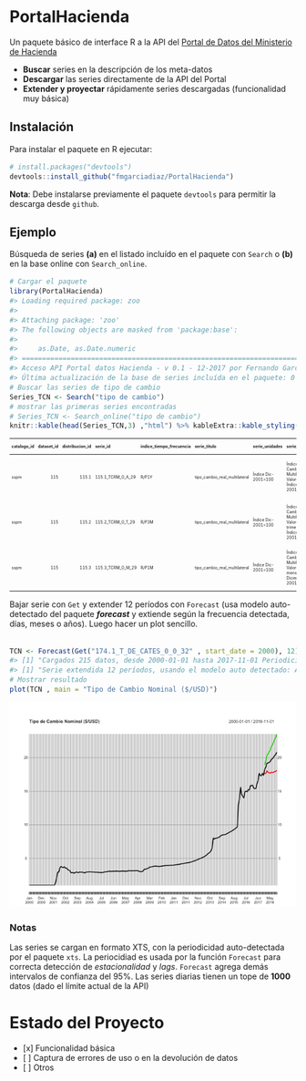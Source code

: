 
<!-- README.md is generated from README.Rmd. Please edit that file -->

# PortalHacienda

Un paquete básico de interface R a la API del [Portal de Datos del
Ministerio de Hacienda](https://www.minhacienda.gob.ar/datos/)

  - **Buscar** series en la descripción de los meta-datos
  - **Descargar** las series directamente de la API del Portal
  - **Extender y proyectar** rápidamente series descargadas
    (funcionalidad muy básica)

## Instalación

Para instalar el paquete en R ejecutar:

``` r
# install.packages("devtools")
devtools::install_github("fmgarciadiaz/PortalHacienda")
```

**Nota**: Debe instalarse previamente el paquete `devtools` para
permitir la descarga desde `github`.

## Ejemplo

Búsqueda de series **(a)** en el listado incluído en el paquete con
`Search` o **(b)** en la base online con `Search_online`.

``` r
# Cargar el paquete
library(PortalHacienda)
#> Loading required package: zoo
#> 
#> Attaching package: 'zoo'
#> The following objects are masked from 'package:base':
#> 
#>     as.Date, as.Date.numeric
#> ===========================================================================
#> Acceso API Portal datos Hacienda - v 0.1 - 12-2017 por Fernando García Díaz
#> Última actualización de la base de series incluída en el paquete: 0 días
# Buscar las series de tipo de cambio
Series_TCN <- Search("tipo de cambio")         
# mostrar las primeras series encontradas
# Series_TCN <- Search_online("tipo de cambio")         
knitr::kable(head(Series_TCN,3) ,"html") %>% kableExtra::kable_styling(font_size = 7)    
```

<table class="table" style="font-size: 7px; margin-left: auto; margin-right: auto;">

<thead>

<tr>

<th style="text-align:left;">

catalogo\_id

</th>

<th style="text-align:right;">

dataset\_id

</th>

<th style="text-align:right;">

distribucion\_id

</th>

<th style="text-align:left;">

serie\_id

</th>

<th style="text-align:left;">

indice\_tiempo\_frecuencia

</th>

<th style="text-align:left;">

serie\_titulo

</th>

<th style="text-align:left;">

serie\_unidades

</th>

<th style="text-align:left;">

serie\_descripcion

</th>

<th style="text-align:left;">

distribucion\_titulo

</th>

<th style="text-align:left;">

distribucion\_descripcion

</th>

<th style="text-align:left;">

distribucion\_url\_descarga

</th>

<th style="text-align:left;">

dataset\_responsable

</th>

<th style="text-align:left;">

dataset\_fuente

</th>

<th style="text-align:left;">

dataset\_titulo

</th>

<th style="text-align:left;">

dataset\_descripcion

</th>

<th style="text-align:left;">

dataset\_tema

</th>

<th style="text-align:left;">

serie\_indice\_inicio

</th>

<th style="text-align:left;">

serie\_indice\_final

</th>

<th style="text-align:right;">

serie\_valores\_cant

</th>

<th style="text-align:right;">

serie\_dias\_no\_cubiertos

</th>

<th style="text-align:left;">

serie\_actualizada

</th>

<th style="text-align:right;">

serie\_valor\_ultimo

</th>

<th style="text-align:right;">

serie\_valor\_anterior

</th>

<th style="text-align:right;">

serie\_var\_pct\_anterior

</th>

</tr>

</thead>

<tbody>

<tr>

<td style="text-align:left;">

sspm

</td>

<td style="text-align:right;">

115

</td>

<td style="text-align:right;">

115.1

</td>

<td style="text-align:left;">

115.1\_TCRM\_0\_A\_29

</td>

<td style="text-align:left;">

R/P1Y

</td>

<td style="text-align:left;">

tipo\_cambio\_real\_multilateral

</td>

<td style="text-align:left;">

Índice Dic-2001=100

</td>

<td style="text-align:left;">

Índice de Tipo de Cambio Real Multilateral: Valores anuales Índice
Diciembre 2001=100

</td>

<td style="text-align:left;">

Índice de Tipo de Cambio Real Multilateral. Valores anuales.

</td>

<td style="text-align:left;">

Índice de Tipo de Cambio Real Multilateral. Valores
anuales.

</td>

<td style="text-align:left;">

<http://infra.datos.gob.ar/catalog/sspm/dataset/115/distribution/115.1/download/indice-tipo-cambio-real-multilateral-valores-anuales.csv>

</td>

<td style="text-align:left;">

Subsecretaría de Programación Macroeconómica.

</td>

<td style="text-align:left;">

Banco Central de la República Argentina (BCRA)

</td>

<td style="text-align:left;">

Índice de Tipo de Cambio Real Multilateral Base Diciembre de 2001 = 100

</td>

<td style="text-align:left;">

Índice de Tipo de Cambio Real Multilateral Base Diciembre de 2001 = 100

</td>

<td style="text-align:left;">

Dinero y Bancos

</td>

<td style="text-align:left;">

1991-01-01

</td>

<td style="text-align:left;">

2015-01-01

</td>

<td style="text-align:right;">

25

</td>

<td style="text-align:right;">

715

</td>

<td style="text-align:left;">

TRUE

</td>

<td style="text-align:right;">

164.8982

</td>

<td style="text-align:right;">

908.6065

</td>

<td style="text-align:right;">

\-0.8185153

</td>

</tr>

<tr>

<td style="text-align:left;">

sspm

</td>

<td style="text-align:right;">

115

</td>

<td style="text-align:right;">

115.2

</td>

<td style="text-align:left;">

115.2\_TCRM\_0\_T\_29

</td>

<td style="text-align:left;">

R/P3M

</td>

<td style="text-align:left;">

tipo\_cambio\_real\_multilateral

</td>

<td style="text-align:left;">

Índice Dic-2001=100

</td>

<td style="text-align:left;">

Índice de Tipo de Cambio Real Multilateral: Valores trimestrales Índice
Diciembre 2001=100

</td>

<td style="text-align:left;">

Índice de Tipo de Cambio Real Multilateral. Valores trimestrales.

</td>

<td style="text-align:left;">

Índice de Tipo de Cambio Real Multilateral. Valores
trimestrales.

</td>

<td style="text-align:left;">

<http://infra.datos.gob.ar/catalog/sspm/dataset/115/distribution/115.2/download/indice-tipo-cambio-real-multilateral-valores-trimestrales.csv>

</td>

<td style="text-align:left;">

Subsecretaría de Programación Macroeconómica.

</td>

<td style="text-align:left;">

Banco Central de la República Argentina (BCRA)

</td>

<td style="text-align:left;">

Índice de Tipo de Cambio Real Multilateral Base Diciembre de 2001 = 100

</td>

<td style="text-align:left;">

Índice de Tipo de Cambio Real Multilateral Base Diciembre de 2001 = 100

</td>

<td style="text-align:left;">

Dinero y Bancos

</td>

<td style="text-align:left;">

1991-01-01

</td>

<td style="text-align:left;">

2015-10-01

</td>

<td style="text-align:right;">

100

</td>

<td style="text-align:right;">

715

</td>

<td style="text-align:left;">

FALSE

</td>

<td style="text-align:right;">

935.1308

</td>

<td style="text-align:right;">

884.1085

</td>

<td style="text-align:right;">

0.0577104

</td>

</tr>

<tr>

<td style="text-align:left;">

sspm

</td>

<td style="text-align:right;">

115

</td>

<td style="text-align:right;">

115.3

</td>

<td style="text-align:left;">

115.3\_TCRM\_0\_M\_29

</td>

<td style="text-align:left;">

R/P1M

</td>

<td style="text-align:left;">

tipo\_cambio\_real\_multilateral

</td>

<td style="text-align:left;">

Índice Dic-2001=100

</td>

<td style="text-align:left;">

Índice de Tipo de Cambio Real Multilateral: Valores mensuales Índice
Diciembre 2001=100

</td>

<td style="text-align:left;">

Índice de Tipo de Cambio Real Multilateral. Valores mensuales.

</td>

<td style="text-align:left;">

Índice de Tipo de Cambio Real Multilateral. Valores
mensuales.

</td>

<td style="text-align:left;">

<http://infra.datos.gob.ar/catalog/sspm/dataset/115/distribution/115.3/download/indice-tipo-cambio-real-multilateral-valores-mensuales.csv>

</td>

<td style="text-align:left;">

Subsecretaría de Programación Macroeconómica.

</td>

<td style="text-align:left;">

Banco Central de la República Argentina (BCRA)

</td>

<td style="text-align:left;">

Índice de Tipo de Cambio Real Multilateral Base Diciembre de 2001 = 100

</td>

<td style="text-align:left;">

Índice de Tipo de Cambio Real Multilateral Base Diciembre de 2001 = 100

</td>

<td style="text-align:left;">

Dinero y Bancos

</td>

<td style="text-align:left;">

1991-01-01

</td>

<td style="text-align:left;">

2015-12-01

</td>

<td style="text-align:right;">

300

</td>

<td style="text-align:right;">

715

</td>

<td style="text-align:left;">

FALSE

</td>

<td style="text-align:right;">

1040.5832

</td>

<td style="text-align:right;">

888.2220

</td>

<td style="text-align:right;">

0.1715350

</td>

</tr>

</tbody>

</table>

Bajar serie con `Get` y extender 12 períodos con `Forecast` (usa modelo
auto-detectado del paquete ***forecast*** y extiende según la frecuencia
detectada, días, meses o años). Luego hacer un plot sencillo.

``` r

TCN <- Forecast(Get("174.1_T_DE_CATES_0_0_32" , start_date = 2000), 12)       
#> [1] "Cargados 215 datos, desde 2000-01-01 hasta 2017-11-01 Periodicidad estimada: monthly"
#> [1] "Serie extendida 12 períodos, usando el modelo auto detectado: ARIMA(0,2,1)(0,0,2)[12]"
# Mostrar resultado
plot(TCN , main = "Tipo de Cambio Nominal ($/USD)")
```

![](README-example2-1.png)<!-- -->

### Notas

Las series se cargan en formato XTS, con la periodicidad auto-detectada
por el paquete `xts`. La periocidiad es usada por la función `Forecast`
para correcta detección de *estacionalidad* y *lags*. `Forecast` agrega
demás intervalos de confianza del 95%. Las series diarias tienen un tope
de **1000** datos (dado el límite actual de la API)

# Estado del Proyecto

  - \[x\] Funcionalidad básica
  - \[ \] Captura de errores de uso o en la devolución de datos
  - \[ \] Otros
